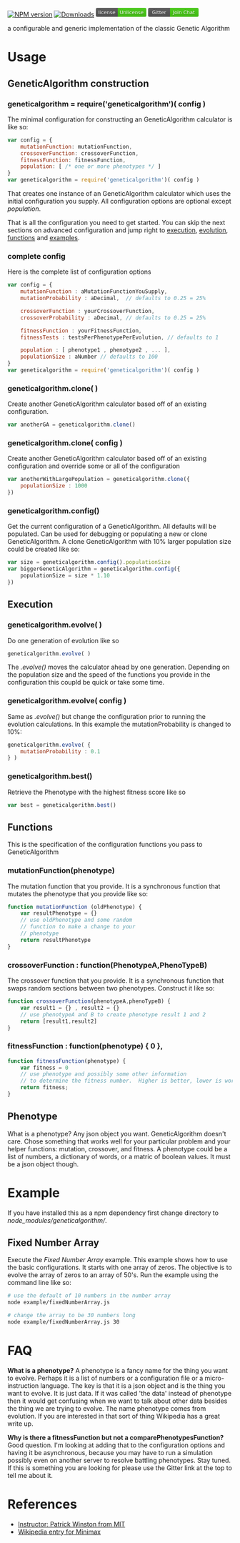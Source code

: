 
[![NPM version][npm-image]][npm-url] [![Downloads][downloads-image]][npm-url] [<svg xmlns="http://www.w3.org/2000/svg" width="113" height="20"><linearGradient id="b" x2="0" y2="100%"><stop offset="0" stop-color="#bbb" stop-opacity=".1"/><stop offset="1" stop-opacity=".1"/></linearGradient><mask id="a"><rect width="113" height="20" rx="3" fill="#fff"/></mask><g mask="url(#a)"><path fill="#555" d="M0 0h49v20H0z"/><path fill="#4c1" d="M49 0h64v20H49z"/><path fill="url(#b)" d="M0 0h113v20H0z"/></g><g fill="#fff" text-anchor="middle" font-family="DejaVu Sans,Verdana,Geneva,sans-serif" font-size="11"><text x="24.5" y="15" fill="#010101" fill-opacity=".3">license</text><text x="24.5" y="14">license</text><text x="80" y="15" fill="#010101" fill-opacity=".3">Unlicense</text><text x="80" y="14">Unlicense</text></g></svg>](https://tldrlegal.com/license/unlicense) [<svg xmlns="http://www.w3.org/2000/svg" width="113" height="20"><linearGradient id="b" x2="0" y2="100%"><stop offset="0" stop-color="#bbb" stop-opacity=".1"/><stop offset="1" stop-opacity=".1"/></linearGradient><mask id="a"><rect width="113" height="20" rx="3" fill="#fff"/></mask><g mask="url(#a)"><path fill="#555" d="M0 0h49v20H0z"/><path fill="#4c1" d="M49 0h64v20H49z"/><path fill="url(#b)" d="M0 0h113v20H0z"/></g><g fill="#fff" text-anchor="middle" font-family="DejaVu Sans,Verdana,Geneva,sans-serif" font-size="11"><text x="24.5" y="15" fill="#010101" fill-opacity=".3">Gitter</text><text x="24.5" y="14">Gitter</text><text x="80" y="15" fill="#010101" fill-opacity=".3">Join Chat</text><text x="80" y="14">Join Chat</text></g></svg>](https://gitter.im/panchishin/geneticalgorithm)

a configurable and generic implementation of the classic Genetic Algorithm

# Usage

## GeneticAlgorithm construction

### geneticalgorithm = require('geneticalgorithm')( config )
The minimal configuration for constructing an GeneticAlgorithm calculator is like so:

```js
var config = {
    mutationFunction: mutationFunction,
    crossoverFunction: crossoverFunction,
    fitnessFunction: fitnessFunction,
    population: [ /* one or more phenotypes */ ]
}
var geneticalgorithm = require('geneticalgorithm')( config )
```

That creates one instance of an GeneticAlgorithm calculator which uses the initial configuration you supply.  All configuration options are optional except *population*.

That is all the configuration you need to get started.  You can skip the next sections on advanced configuration and jump right to [execution](#execution), [evolution](#geneticalgorithmevolve), [functions](#functions) and [examples](#example).

### complete config
Here is the complete list of configuration options

```js
var config = {
	mutationFunction : aMutationFunctionYouSupply,
	mutationProbability : aDecimal,  // defaults to 0.25 = 25%

	crossoverFunction : yourCrossoverFunction,
	crossoverProbability : aDecimal, // defaults to 0.25 = 25%

	fitnessFunction : yourFitnessFunction,
	fitnessTests : testsPerPhenotypePerEvolution, // defaults to 1

	population : [ phenotype1 , phenotype2 , ... ],
	populationSize : aNumber // defaults to 100
}
var geneticalgorithm = require('geneticalgorithm')( config )
```

### geneticalgorithm.clone( )
Create another GeneticAlgorithm calculator based off of an existing configuration.

```js
var anotherGA = geneticalgorithm.clone()
```

### geneticalgorithm.clone( config )
Create another GeneticAlgorithm calculator based off of an existing configuration and override some or all of the configuration

```js
var anotherWithLargePopulation = geneticalgorithm.clone({
	populationSize : 1000
})
```

### geneticalgorithm.config()
Get the current configuration of a GeneticAlgorithm.  All defaults will be populated.  Can be used for debugging or populating a new or clone GeneticAlgorithm.  A clone GeneticAlgorithm with 10% larger population size could be created like so:
```js
var size = geneticalgorithm.config().populationSize
var biggerGeneticAlgorithm = geneticalgorithm.config({
	populationSize = size * 1.10
})
```

## Execution

### geneticalgorithm.evolve( )
Do one generation of evolution like so
```js
geneticalgorithm.evolve( )
```
The *.evolve()* moves the calculator ahead by one generation.  Depending on the population size and the speed of the functions you provide in the configuration this coupld be quick or take some time.

### geneticalgorithm.evolve( config )
Same as *.evolve()* but change the configuration prior to running the evolution calculations.  In this example the mutationProbability is changed to 10%:
```js
geneticalgorithm.evolve( {
	mutationProbability : 0.1
} )
```

### geneticalgorithm.best()
Retrieve the Phenotype with the highest fitness score like so
```js
var best = geneticalgorithm.best()
```


## Functions
This is the specification of the configuration functions you pass to GeneticAlgorithm

### mutationFunction(phenotype)
The mutation function that you provide.  It is a synchronous function that mutates the phenotype that you provide like so:
```js
function mutationFunction (oldPhenotype) {
	var resultPhenotype = {}
	// use oldPhenotype and some random
	// function to make a change to your
	// phenotype
	return resultPhenotype
}
```

### crossoverFunction : function(PhenotypeA,PhenoTypeB)
The crossover function that you provide.  It is a synchronous function that swaps random sections between two phenotypes.  Construct it like so:
```js
function crossoverFunction(phenotypeA,phenoTypeB) {
	var result1 = {} , result2 = {}
	// use phenotypeA and B to create phenotype result 1 and 2
	return [result1,result2]
}
```

###  fitnessFunction : function(phenotype) { 0 },
```js
function fitnessFunction(phenotype) {
	var fitness = 0
	// use phenotype and possibly some other information
	// to determine the fitness number.  Higher is better, lower is worse.
	return fitness;
}
```

## Phenotype
What is a phenotype?  Any json object you want.  GeneticAlgorithm doesn't care.  Chose something that works well for your particular problem and your helper functions: mutation, crossover, and fitness.  A phenotype could be a list of numbers, a dictionary of words, or a matric of boolean values.  It must be a json object though.


# Example
If you have installed this as a npm dependency first change directory to *node_modules/geneticalgorithm/*.

## Fixed Number Array
Execute the *Fixed Number Array* example.  This example shows how to use the basic configurations.  It starts with one array of zeros.  The objective is to evolve the array of zeros to an array of 50's. Run the example using the command line like so:

```bash
# use the default of 10 numbers in the number array
node example/fixedNumberArray.js

# change the array to be 30 numbers long
node example/fixedNumberArray.js 30
```

# FAQ
**What is a phenotype?**  A phenotype is a fancy name for the thing you want to evolve.  Perhaps it is a list of numbers or a configuration file or a micro-instruction language.  The key is that it is a json object and is the thing you want to evolve.  It is just data.  If it was called 'the data' instead of phenotype then it would get confusing when we want to talk about other data besides the thing we are trying to evolve.  The name phenotype comes from evolution.  If you are interested in that sort of thing Wikipedia has a great write up.

**Why is there a fitnessFunction but not a comparePhenotypesFunction?**  Good question.  I'm looking at adding that to the configuration options and having it be asynchronous, because you may have to run a simulation possibly even on another server to resolve battling phenotypes.  Stay tuned.  If this is something you are looking for please use the Gitter link at the top to tell me about it.


# References

* [Instructor: Patrick Winston from MIT](https://www.youtube.com/watch?v=STjW3eH0Cik)
* [Wikipedia entry for Minimax](https://en.wikipedia.org/wiki/Genetic_Algorithm)


[npm-url]: https://npmjs.org/package/geneticalgorithm
[npm-image]: http://img.shields.io/npm/v/geneticalgorithm.svg
[downloads-image]: http://img.shields.io/npm/dm/geneticalgorithm.svg
